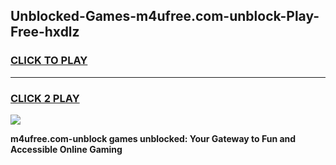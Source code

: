 
## Unblocked-Games-m4ufree.com-unblock-Play-Free-hxdlz
<h3>
<a href="https://premium76.site?title=m4ufree.com-unblock&ref=19M">CLICK TO PLAY</a></h3>
<hr>

<h3>
<a href="https://premium76.site?title=m4ufree.com-unblock&ref=19M">CLICK 2 PLAY</a>
  
</h3>

<a href="https://premium76.site?title=m4ufree.com-unblock&ref=19M"><img src="https://clearcache.store/games.png"></a>


**m4ufree.com-unblock games unblocked: Your Gateway to Fun and Accessible Online Gaming**
